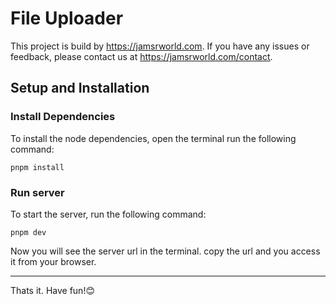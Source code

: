 # File Uploader

This project is build by <https://jamsrworld.com>. If you have any issues or feedback, please contact us at <https://jamsrworld.com/contact>.

## Setup and Installation

### Install Dependencies

 To install the node dependencies, open the terminal run the following command:

``` shell
pnpm install
```

### Run server

To start the server, run the following command:

``` shell
pnpm dev
```

Now you will see the server url in the terminal.
copy the url and you access it from your browser.

---
Thats it. Have fun!😊
